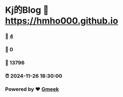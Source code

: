 # Kj的Blog :link: https://hmho000.github.io 
### :page_facing_up: [4](https://hmho000.github.io/tag.html) 
### :speech_balloon: 0 
### :hibiscus: 13796 
### :alarm_clock: 2024-11-26 18:30:00 
### Powered by :heart: [Gmeek](https://github.com/Meekdai/Gmeek)

